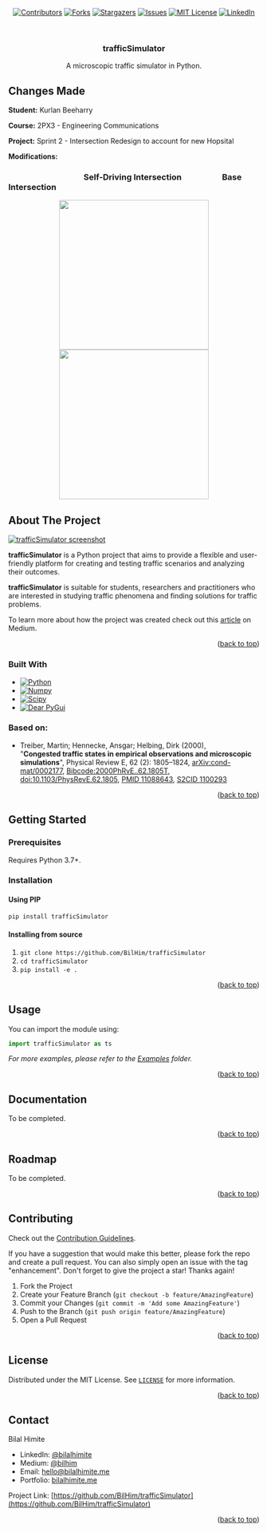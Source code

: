 <!-- Improved compatibility of back to top link: See: https://github.com/othneildrew/Best-README-Template/pull/73 -->
<a name="readme-top"></a>

<!-- PROJECT SHIELDS -->
<!--
*** I'm using markdown "reference style" links for readability.
*** Reference links are enclosed in brackets [ ] instead of parentheses ( ).
*** See the bottom of this document for the declaration of the reference variables
*** for contributors-url, forks-url, etc. This is an optional, concise syntax you may use.
*** https://www.markdownguide.org/basic-syntax/#reference-style-links
-->

<div align="center">

[![Contributors][contributors-shield]][contributors-url]
[![Forks][forks-shield]][forks-url]
[![Stargazers][stars-shield]][stars-url]
[![Issues][issues-shield]][issues-url]
[![MIT License][license-shield]][license-url]
[![LinkedIn][linkedin-shield]][linkedin-url]

</div>


<!-- PROJECT LOGO -->
<br />
<div align="center">
  <h3 align="center">trafficSimulator</h3>

  <p align="center">
    A microscopic traffic simulator in Python.
  </p>
</div>

## Changes Made
**Student:** Kurlan Beeharry

**Course:** 2PX3 - Engineering Communications

**Project:** Sprint 2 - Intersection Redesign to account for new Hopsital

**Modifications:**

  ### &nbsp;&nbsp;&nbsp;&nbsp;&nbsp;&nbsp;&nbsp;&nbsp;&nbsp;&nbsp;&nbsp;&nbsp;&nbsp;&nbsp;&nbsp;&nbsp;&nbsp;&nbsp;&nbsp;&nbsp;&nbsp;&nbsp;&nbsp;&nbsp;&nbsp;&nbsp;&nbsp;&nbsp;&nbsp;&nbsp;&nbsp;&nbsp;&nbsp;&nbsp;&nbsp;&nbsp;&nbsp;&nbsp; Self-Driving Intersection &nbsp;&nbsp;&nbsp;&nbsp;&nbsp;&nbsp;&nbsp;&nbsp;&nbsp;&nbsp;&nbsp;&nbsp;&nbsp;&nbsp;&nbsp;&nbsp;&nbsp;&nbsp;&nbsp; Base Intersection

<div align="center">
  <img src="https://media0.giphy.com/media/v1.Y2lkPTc5MGI3NjExbzZ2c3FubzFvbGtncm5tYm53a3FyNzRydnh4eXN5OHhkZmwwMW40NSZlcD12MV9pbnRlcm5hbF9naWZfYnlfaWQmY3Q9Zw/AhIoSiKNmAKP3zWSZW/giphy.gif" width="300" height="300" />  <img src="https://media3.giphy.com/media/v1.Y2lkPTc5MGI3NjExaXNkZjFxcW8zYjk2czgzajlyemVmcGoyOTI1bHY3bjB6bXhyOG9vOCZlcD12MV9pbnRlcm5hbF9naWZfYnlfaWQmY3Q9Zw/cjBRPeFqrWcjC0lTCN/giphy.gif" width="300" height="300" />
</div>

<!-- ABOUT THE PROJECT -->
## About The Project

[![trafficSimulator screenshot][product-screenshot]](https://towardsdatascience.com/simulating-traffic-flow-in-python-ee1eab4dd20f)

**trafficSimulator** is a Python project that aims to provide a flexible and user-friendly platform for creating and testing traffic scenarios and analyzing their outcomes.

**trafficSimulator** is suitable for students, researchers and practitioners who are interested in studying traffic phenomena and finding solutions for traffic problems.

To learn more about how the project was created check out this [article](https://towardsdatascience.com/simulating-traffic-flow-in-python-ee1eab4dd20f) on Medium.

<p align="right">(<a href="#readme-top">back to top</a>)</p>



### Built With

* [![Python][Python]][Python-url]
* [![Numpy][Numpy]][Numpy-url]
* [![Scipy][Scipy]][Scipy-url]
* [![Dear PyGui][DearPyGui]][DearPyGui-url]

### Based on:
* Treiber, Martin; Hennecke, Ansgar; Helbing, Dirk (2000),<br>"**Congested traffic states in empirical observations and microscopic simulations**", Physical Review E, 62 (2): 1805–1824, [arXiv:cond-mat/0002177](https://arxiv.org/abs/cond-mat/0002177), [Bibcode:2000PhRvE..62.1805T](https://ui.adsabs.harvard.edu/abs/2000PhRvE..62.1805T), [doi:10.1103/PhysRevE.62.1805](https://doi.org/10.1103%2FPhysRevE.62.1805), [PMID 11088643](https://pubmed.ncbi.nlm.nih.gov/11088643), [S2CID 1100293](https://api.semanticscholar.org/CorpusID:1100293)

<p align="right">(<a href="#readme-top">back to top</a>)</p>



<!-- GETTING STARTED -->
## Getting Started

### Prerequisites

Requires Python 3.7+.

### Installation

#### Using PIP
```sh
pip install trafficSimulator
```

#### Installing from source
1. `git clone https://github.com/BilHim/trafficSimulator`
2. `cd trafficSimulator`
3. `pip install -e .`

<p align="right">(<a href="#readme-top">back to top</a>)</p>



<!-- USAGE EXAMPLES -->
## Usage

You can import the module using:
```python
import trafficSimulator as ts
```

_For more examples, please refer to the [Examples](https://github.com/BilHim/trafficSimulator/tree/main/examples) folder._

<p align="right">(<a href="#readme-top">back to top</a>)</p>

<!-- DOCUMENTATION -->
## Documentation

To be completed.

<p align="right">(<a href="#readme-top">back to top</a>)</p>

<!-- ROADMAP -->
## Roadmap

To be completed.

<p align="right">(<a href="#readme-top">back to top</a>)</p>



<!-- CONTRIBUTING -->
## Contributing

Check out the [Contribution Guidelines](https://github.com/BilHim/trafficSimulator/blob/main/CONTRIBUTING.md).

If you have a suggestion that would make this better, please fork the repo and create a pull request. You can also simply open an issue with the tag "enhancement".
Don't forget to give the project a star! Thanks again!

1. Fork the Project
2. Create your Feature Branch (`git checkout -b feature/AmazingFeature`)
3. Commit your Changes (`git commit -m 'Add some AmazingFeature'`)
4. Push to the Branch (`git push origin feature/AmazingFeature`)
5. Open a Pull Request

<p align="right">(<a href="#readme-top">back to top</a>)</p>



<!-- LICENSE -->
## License

Distributed under the MIT License. See [`LICENSE`](https://github.com/BilHim/trafficSimulator/blob/main/LICENSE) for more information.

<p align="right">(<a href="#readme-top">back to top</a>)</p>



<!-- CONTACT -->
## Contact

Bilal Himite
* LinkedIn: [@bilalhimite][linkedin-url]
* Medium: [@bilhim](https://medium.com/@bilhim)
* Email: hello@bilalhimite.me
* Portfolio: [bilalhimite.me](https://bilalhimite.me)

Project Link: [https://github.com/BilHim/trafficSimulator](https://github.com/BilHim/trafficSimulator)

<p align="right">(<a href="#readme-top">back to top</a>)</p>


<!-- MARKDOWN LINKS & IMAGES -->
<!-- https://www.markdownguide.org/basic-syntax/#reference-style-links -->
[contributors-shield]: https://img.shields.io/github/contributors/BilHim/trafficSimulator.svg?style=for-the-badge
[contributors-url]: https://github.com/BilHim/trafficSimulator/graphs/contributors
[forks-shield]: https://img.shields.io/github/forks/BilHim/trafficSimulator.svg?style=for-the-badge
[forks-url]: https://github.com/BilHim/trafficSimulator/forks
[stars-shield]: https://img.shields.io/github/stars/BilHim/trafficSimulator.svg?style=for-the-badge
[stars-url]: https://github.com/BilHim/trafficSimulator/stargazers
[issues-shield]: https://img.shields.io/github/issues/BilHim/trafficSimulator.svg?style=for-the-badge
[issues-url]: https://github.com/othneildrew/Best-README-Template/issues
[license-shield]: https://img.shields.io/github/license/BilHim/trafficSimulator.svg?style=for-the-badge
[license-url]: https://github.com/BilHim/trafficSimulator/blob/master/LICENSE
[linkedin-shield]: https://img.shields.io/badge/-LinkedIn-black.svg?style=for-the-badge&logo=linkedin&colorB=555
[linkedin-url]: https://www.linkedin.com/in/bilalhimite/
[product-screenshot]: images/screenshot-1.png

[Python]: https://img.shields.io/badge/python-306998?style=for-the-badge&logo=python&logoColor=white
[Python-url]: https://www.python.org/

[Numpy]: https://img.shields.io/badge/numpy-4b73c9?style=for-the-badge&logo=numpy&logoColor=white
[Numpy-url]: https://numpy.org/

[Scipy]: https://img.shields.io/badge/scipy-0054a6?style=for-the-badge&logo=scipy&logoColor=white
[Scipy-url]: https://scipy.org/

[DearPyGui]: https://img.shields.io/badge/DearPyGUI-306998?style=for-the-badge
[DearPyGui-url]: https://github.com/hoffstadt/DearPyGui
